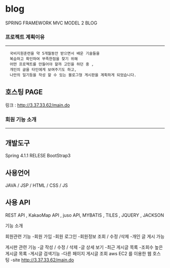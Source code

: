 # blog
SPRING FRAMEWORK  MVC MODEL 2 BLOG

### 프로젝트 계획이유
-----------------------
```
  국비지원훈련을 약 5개월동안 받으면서 배운 기술들을 
  복습하고 확인하여 부족한점을 찾기 위해  
  어떤 프로젝트를 만들어야 할까 고민을 하던 중 , 
  개인의 글을 타인에게 보여주기도 하고, 
  나만의 일기등을 작성 할 수 있는 블로그형 게시판을 계획하게 되었습니다.
```

## 호스팅 PAGE
링크 : http://3.37.33.62/main.do

### 회원 기능 소개
---
## 개발도구
Spring 4.1.1 RELESE
BootStrap3

## 사용언어 

JAVA / JSP / HTML / CSS / JS

## 사용 API

REST API , KakaoMap API , juso API, MYBATIS , TILES , JQUERY ,  JACKSON


기능 소개 

회원관련 기능 
-회원 가입
-회원 로그인
-회원정보 조회 / 수정 /삭제
-개인 글 게시 가능

게시판 관련 기능
-글 작성 / 수정 / 삭제
-글 상세 보기
-최근 게시글 목록
-조회수 높은 게시글 목록
-게시글 검색기능
-다른 페이지 게시글 조회 
aws EC2 를 이용한 웹 호스팅 
-site 
http://3.37.33.62/main.do
